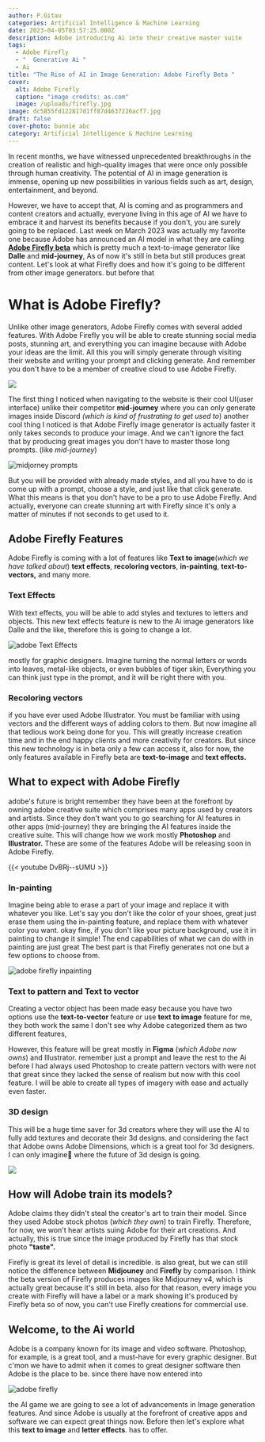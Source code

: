 ```yaml
---
author: P.Gitau
categories: Artificial Intelligence & Machine Learning
date: 2023-04-05T03:57:25.000Z
description: Adobe introducing Ai into their creative master suite
tags:
  - Adobe Firefly
  - "  Generative Ai "
  - Ai
title: "The Rise of AI in Image Generation: Adobe Firefly Beta "
cover:
  alt: Adobe Firefly
  caption: "image credits: as.com"
  image: /uploads/firefly.jpg
image: dc5855fd122817d1ff87d4637226acf7.jpg
draft: false
cover-photo: bunnie abc
category: Artificial Intelligence & Machine Learning
---
```

In recent months, we have witnessed unprecedented breakthroughs in the creation of realistic and high-quality images that were once only possible through human creativity. The potential of AI in image generation is immense, opening up new possibilities in various fields such as art, design, entertainment, and beyond.

However, we have to accept that, AI is coming and as programmers and content creators and actually, everyone living in this age of AI we have to embrace it and harvest its benefits because if you don't, you are surely going to be replaced. Last week on March 2023 was actually my favorite one because Adobe has announced an AI model in what they are calling [**Adobe Firefly beta**](https://firefly.adobe.com/) which is pretty much a text-to-image generator like **Dalle** and **mid-journey**, As of now it's still in beta but still produces great content. Let's look at what Firefly does and how it's going to be different from other image generators. but before that

# What is Adobe Firefly?

Unlike other image generators, Adobe Firefly comes with several added features. With Adobe Firefly you will be able to create stunning social media posts, stunning art, and everything you can imagine because with Adobe your ideas are the limit. All this you will simply generate through visiting their website and writing your prompt and clicking generate. And remember you don't have to be a member of creative cloud to use Adobe Firefly.

![](/uploads/fire.PNG)

The first thing I noticed when navigating to the website is their cool UI(user interface) unlike their competitor **mid-journey** where you can only generate images inside Discord _(which is kind of frustrating to get used to_) another cool thing I noticed is that Adobe Firefly image generator is actually faster it only takes seconds to produce your image. And we can't ignore the fact that by producing great images you don't have to master those long prompts. (like _mid-journey_)

![midjorney prompts](/uploads/mj-prompt.png)

But you will be provided with already made styles, and all you have to do is come up with a prompt, choose a style, and just like that click generate. What this means is that you don't have to be a pro to use Adobe Firefly. And actually, everyone can create stunning art with Firefly since it's only a matter of minutes if not seconds to get used to it.

## Adobe Firefly Features

Adobe Firefly is coming with a lot of features like **Text to image**(_which we have talked about_) **text effects**, **recoloring vectors**, **in-painting**, **text-to-vectors,** and many more.

### Text Effects

With text effects, you will be able to add styles and textures to letters and objects. This new text effects feature is new to the Ai image generators like Dalle and the like, therefore this is going to change a lot.

![adobe Text Effects](/uploads/firefly_rubberballs_24949-scaled.webp)

mostly for graphic designers. Imagine turning the normal letters or words into leaves, metal-like objects, or even bubbles of tiger skin, Everything you can think just type in the prompt, and it will be right there with you.

### Recoloring vectors

if you have ever used Adobe Illustrator. You must be familiar with using vectors and the different ways of adding colors to them. But now imagine all that tedious work being done for you. This will greatly increase creation time and in the end happy clients and more creativity for creators. But since this new technology is in beta only a few can access it, also for now, the only features available in Firefly beta are **text-to-image** and **text effects.**

## What to expect with Adobe Firefly

adobe's future is bright remember they have been at the forefront by owning adobe creative suite which comprises many apps used by creators and artists. Since they don't want you to go searching for AI features in other apps (mid-journey) they are bringing the AI features inside the creative suite. This will change how we work mostly **Photoshop** and **Illustrator.** These are some of the features Adobe will be releasing soon in Adobe Firefly.

{{< youtube DvBRj--sUMU >}}

### In-painting

Imagine being able to erase a part of your image and replace it with whatever you like. Let's say you don't like the color of your shoes, great just erase them using the in-painting feature, and replace them with whatever color you want. okay fine, if you don't like your picture background, use it in painting to change it simple! The end capabilities of what we can do with in painting are just great The best part is that Firefly generates not one but a few options to choose from.

![adobe firefly inpainting](/uploads/screenshot-2023-04-04-at-08-41-36.png)

### Text to pattern and Text to vector

Creating a vector object has been made easy because you have two options use the **text-to-vector** feature or use **text to image** feature for me, they both work the same I don't see why Adobe categorized them as two different features,

However, this feature will be great mostly in **Figma** (_which Adobe now owns_) and Illustrator. remember just a prompt and leave the rest to the Ai before I had always used Photoshop to create pattern vectors with were not that great since they lacked the sense of realism but now with this cool feature. I will be able to create all types of imagery with ease and actually even faster.

### 3D design

This will be a huge time saver for 3d creators where they will use the AI to fully add textures and decorate their 3d designs. and considering the fact that Adobe owns Adobe Dimensions, which is a great tool for 3d designers. I can only imagine🤔 where the future of 3d design is going.

![](/uploads/0220cad03d49487eaccc7dec660043fd.gif)

## How will Adobe train its models?

Adobe claims they didn't steal the creator's art to train their model. Since they used Adobe stock photos (_which they own_) to train Firefly. Therefore, for now, we won't hear artists suing Adobe for their art creations. And actually, this is true since the image produced by Firefly has that stock photo **"taste".**

Firefly is great its level of detail is incredible. is also great, but we can still notice the difference between **Midjouney** and **Firefly** by comparison. I think the beta version of Firefly produces images like Midjourney v4, which is actually great because it's still in beta. also for that reason, every image you create with Firefly will have a label or a mark showing it's produced by Firefly beta so of now, you can't use Firefly creations for commercial use.

## Welcome, to the Ai world

Adobe is a company known for its image and video software. Photoshop, for example, is a great tool, and a must-have for every graphic designer. But c'mon we have to admit when it comes to great designer software then Adobe is the place to be. since there have now entered into

![adobe firefly](/uploads/adobe-firefly-is-a-text-to-image-generator-that-didnt-steal-your-work.webp)

the AI game we are going to see a lot of advancements in Image generation features. And since Adobe is usually at the forefront of creative apps and software we can expect great things now. Before then let's explore what this **text to image** and **letter effects**. has to offer.
